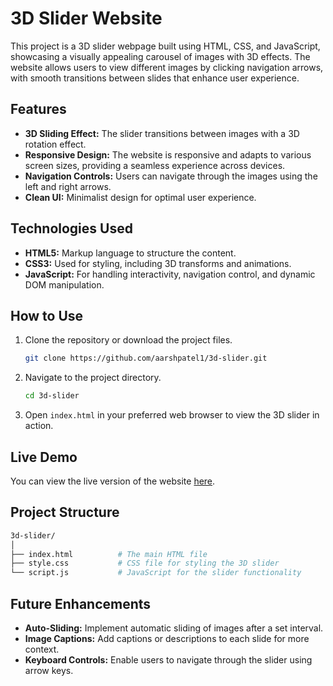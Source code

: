 # 3D Slider Website

This project is a 3D slider webpage built using HTML, CSS, and JavaScript, showcasing a visually appealing carousel of images with 3D effects. The website allows users to view different images by clicking navigation arrows, with smooth transitions between slides that enhance user experience.

## Features

- **3D Sliding Effect:** The slider transitions between images with a 3D rotation effect.
- **Responsive Design:** The website is responsive and adapts to various screen sizes, providing a seamless experience across devices.
- **Navigation Controls:** Users can navigate through the images using the left and right arrows.
- **Clean UI:** Minimalist design for optimal user experience.
  
## Technologies Used

- **HTML5:** Markup language to structure the content.
- **CSS3:** Used for styling, including 3D transforms and animations.
- **JavaScript:** For handling interactivity, navigation control, and dynamic DOM manipulation.

## How to Use

1. Clone the repository or download the project files.
   ```bash
   git clone https://github.com/aarshpatel1/3d-slider.git
   ```
2. Navigate to the project directory.
   ```bash
   cd 3d-slider
   ```
3. Open `index.html` in your preferred web browser to view the 3D slider in action.

## Live Demo

You can view the live version of the website [here](https://aarshpatel1.github.io/3d-slider/).

## Project Structure

```bash
3d-slider/
│
├── index.html          # The main HTML file
├── style.css           # CSS file for styling the 3D slider
└── script.js           # JavaScript for the slider functionality
```

## Future Enhancements

- **Auto-Sliding:** Implement automatic sliding of images after a set interval.
- **Image Captions:** Add captions or descriptions to each slide for more context.
- **Keyboard Controls:** Enable users to navigate through the slider using arrow keys.
